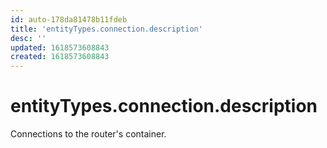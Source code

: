 ```yaml
---
id: auto-178da81478b11fdeb
title: 'entityTypes.connection.description'
desc: ''
updated: 1618573608843
created: 1618573608843
---
```

# entityTypes.connection.description

Connections to the router&#39;s container.